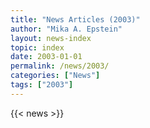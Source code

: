 ```yaml
---
title: "News Articles (2003)"
author: "Mika A. Epstein"
layout: news-index
topic: index
date: 2003-01-01
permalink: /news/2003/
categories: ["News"]
tags: ["2003"]
---
```


{{< news >}}
